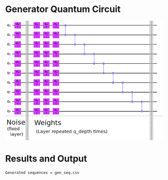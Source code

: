 # Generator Quantum Circuit

<img src='qcircuit.png'>

# Results and Output

```
Generated sequences = gen_seq.csv
```
